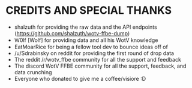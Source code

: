 # CREDITS AND SPECIAL THANKS

- shalzuth for providing the raw data and the API endpoints (https://github.com/shalzuth/wotv-ffbe-dump)
- Ⱳ0lf [Wolf] for providing data and all his WotV knowledge
- EatMoarRice for being a fellow tool dev to bounce ideas off of
- /u/Sdrabinsky on reddit for providing the first round of drop data
- The reddit /r/wotv_ffbe community for all the support and feedback
- The discord WotV FFBE community for all the support, feedback, and data crunching
- Everyone who donated to give me a coffee/visiore :D
